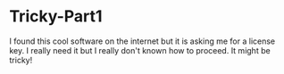 # Tricky-Part1

I found this cool software on the internet but it is asking me for a license key. I really need it but I really don't known how to proceed. It might be tricky!
